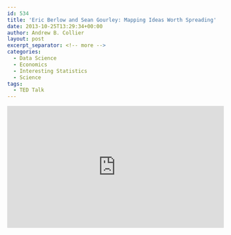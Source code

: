 ```yaml
---
id: 534
title: 'Eric Berlow and Sean Gourley: Mapping Ideas Worth Spreading'
date: 2013-10-25T13:29:34+00:00
author: Andrew B. Collier
layout: post
excerpt_separator: <!-- more -->
categories:
  - Data Science
  - Economics
  - Interesting Statistics
  - Science
tags:
  - TED Talk
---
```


<div style="max-width:640"><div style="position:relative;height:0;padding-bottom:56.25%"><iframe src="https://embed.ted.com/talks/eric_berlow_and_sean_gourley_mapping_ideas_worth_spreading" width="640" height="360" style="position:absolute;left:0;top:0;width:100%;height:100%" frameborder="0" scrolling="no" allowfullscreen></iframe></div></div>
